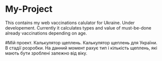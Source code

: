 # My-Project
This contains my web vaccinations calulator for Ukraine. Under developement.
Currently it calculates types and value of must-be-done already vaccinations depending on age.


#Mій проект. Калькулятор щеплень.
Калькулятор щеплень для України. В стадії розробки.
На данний момент рахує тип і кількість щеплень, які мають бути зроблені залежно від віку.
